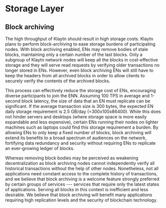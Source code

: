 # Storage Layer

## Block archiving

The high throughput of Klaytn should result in high storage costs. Klaytn plans
to perform block-archiving to ease storage burdens of participating nodes. With
block archiving enabled, ENs may remove bodies of stale blocks, maintaining only
a certain number of the last blocks. Only a subgroup of Klaytn network nodes will
keep all the blocks in cost-effective storage and they will serve read requests
by verifying older transactions no longer stored in ENs. However, even block
archiving ENs will still have to keep the headers from all archived blocks in
order to allow clients to securely verify the contents of the archived blocks.

This process can effectively reduce the storage cost of ENs, encouraging
diverse participants to join the ENN. Assuming 100 TPS in average and
1-second block latency, the size of data that an EN must replicate can be
significant. If the average transaction size is 300 bytes, the expected EN daily
storage requirement is 2.5 GB/day (=300x100x86400). While this does not hinder
servers and desktops (where storage space is more easily expandable and less expensive),
certain ENs running their nodes on lighter machines such as laptops could find
this storage requirement a burden. By allowing ENs to only keep a fixed number
of blocks, block archiving will extend its benefits to a broad spectrum of audiences
on the network, fortifying data redundancy and security without requiring ENs to
replicate an ever-growing ledger of blocks.

Whereas removing block bodies may be perceived as weakening decentralization as
block archiving nodes cannot independently verify all historical transactions
without the help of other nodes. Nonetheless, not all applications need
constant access to the complete history of transactions, and we believe that
block archiving is a welcome feature strongly preferred by certain groups of
services --- services that require only the latest states of applications.
Serving all blocks in this context is inefficient and less desirable. We
believe that block archiving will benefit many applications requiring high
replication levels and the security of blockchain technology.
